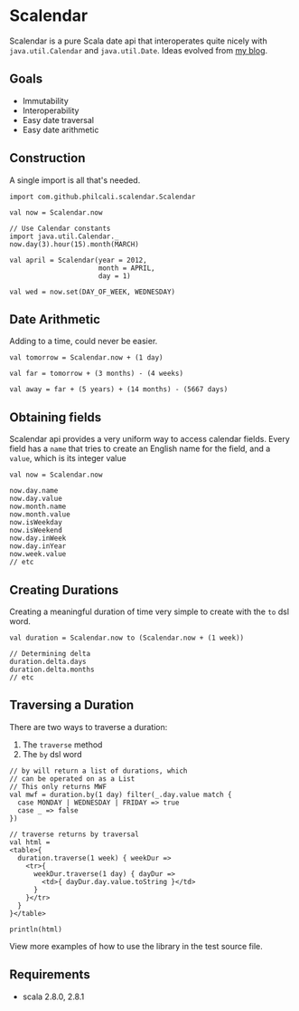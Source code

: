 # Scalendar

Scalendar is a pure Scala date api that interoperates quite nicely with
`java.util.Calendar` and `java.util.Date`. Ideas evolved from [my blog].

## Goals

  * Immutability
  * Interoperability
  * Easy date traversal
  * Easy date arithmetic

## Construction

A single import is all that's needed.

    import com.github.philcali.scalendar.Scalendar

    val now = Scalendar.now

    // Use Calendar constants
    import java.util.Calendar._
    now.day(3).hour(15).month(MARCH)

    val april = Scalendar(year = 2012,
                          month = APRIL,
                          day = 1)

    val wed = now.set(DAY_OF_WEEK, WEDNESDAY)

## Date Arithmetic

Adding to a time, could never be easier.

    val tomorrow = Scalendar.now + (1 day)

    val far = tomorrow + (3 months) - (4 weeks)

    val away = far + (5 years) + (14 months) - (5667 days)

## Obtaining fields

Scalendar api provides a very uniform way to access calendar fields.
Every field has a `name` that tries to create an English name for the
field, and a `value`, which is its integer value

    val now = Scalendar.now

    now.day.name
    now.day.value
    now.month.name
    now.month.value
    now.isWeekday
    now.isWeekend
    now.day.inWeek
    now.day.inYear
    now.week.value
    // etc

## Creating Durations

Creating a meaningful duration of time very simple to create with 
the `to` dsl word.

    val duration = Scalendar.now to (Scalendar.now + (1 week))

    // Determining delta 
    duration.delta.days
    duration.delta.months
    // etc

## Traversing a Duration

There are two ways to traverse a duration:

  1. The `traverse` method
  2. The `by` dsl word

    // by will return a list of durations, which
    // can be operated on as a List
    // This only returns MWF
    val mwf = duration.by(1 day) filter(_.day.value match {
      case MONDAY | WEDNESDAY | FRIDAY => true
      case _ => false
    })

    // traverse returns by traversal
    val html = 
    <table>{
      duration.traverse(1 week) { weekDur =>
        <tr>{
          weekDur.traverse(1 day) { dayDur =>
            <td>{ dayDur.day.value.toString }</td>
          }
        }</tr>
      }
    }</table>

    println(html)

View more examples of how to use the library in the test source file.

## Requirements

  * scala 2.8.0, 2.8.1


[my blog]: http://philcalicode.blogspot.com/
